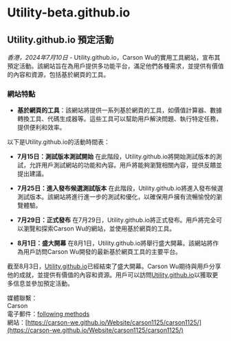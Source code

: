 # Utility-beta.github.io

## Utility.github.io 預定活動

*香港，2024年7月10日* - Utility.github.io，Carson Wu的實用工具網站，宣布其預定活動。該網站旨在為用戶提供多功能平台，滿足他們各種需求，並提供有價值的內容和資源，包括基於網頁的工具。

### 網站特點

- **基於網頁的工具**：該網站將提供一系列基於網頁的工具，如價值計算器、數據轉換工具、代碼生成器等。這些工具可以幫助用戶解決問題、執行特定任務，提供便利和效率。

以下是Utility.github.io的活動時間表：

- **7月15日：測試版本測試開始**
  在此階段，Utility.github.io將開始測試版本的測試，允許用戶測試網站的功能和內容。用戶將能夠瀏覽相關內容，提供反饋並提出建議。

- **7月25日：進入發布候選測試版本**
  在此階段，Utility.github.io將進入發布候選測試版本。該網站將進行進一步的測試和優化，以確保用戶擁有流暢愉悅的瀏覽體驗。

- **7月29日：正式發布**
  在7月29日，Utility.github.io將正式發布。用戶將完全可以瀏覽和探索Carson Wu的網站，並使用基於網頁的工具。

- **8月1日：盛大開幕**
  在8月1日，Utility.github.io將舉行盛大開幕。該網站將作為用戶訪問Carson Wu開發的最新基於網頁工具的主要平台。

截至8月3日，[Utility.github.io](https://carson-we.github.io/Website/Utility/Utility.github.io/)已經結束了盛大開幕。Carson Wu期待與用戶分享他的成就，並提供有價值的內容和資源。用戶可以訪問[Utility.github.io](https://carson-we.github.io/Website/Utility/Utility.github.io/)以獲取更多信息並參加預定活動。

媒體聯繫：<br>
Carson<br>
電子郵件：[following methods](https://carson-we.github.io/contact.html)<br>
網站：[https://carson-we.github.io/Website/carson1125/carson1125/](https://carson-we.github.io/Website/carson1125/carson1125/)
